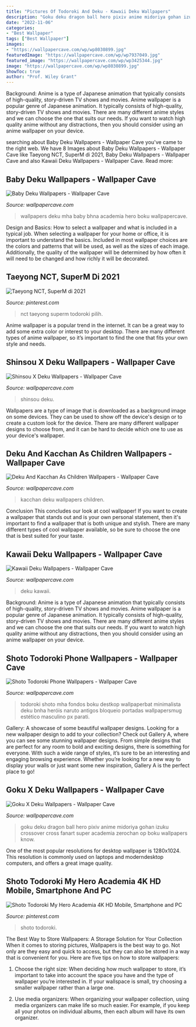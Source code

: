 ```yaml
---
title: "Pictures Of Todoroki And Deku - Kawaii Deku Wallpapers"
description: "Goku deku dragon ball hero pixiv anime midoriya gohan izuku crossover cross fanart super academia zerochan op boku wallpapers know"
date: "2022-11-06"
categories:
- "Best Wallpaper"
tags: ["Best Wallpaper"]
images:
- "https://wallpapercave.com/wp/wp8030899.jpg"
featuredImage: "https://wallpapercave.com/wp/wp7937049.jpg"
featured_image: "https://wallpapercave.com/wp/wp3425344.jpg"
image: "https://wallpapercave.com/wp/wp8030899.jpg"
ShowToc: true
author: "Prof. Wiley Grant"
---
```



Background: Anime is a type of Japanese animation that typically consists of high-quality, story-driven TV shows and movies.
Anime wallpaper is a popular genre of Japanese animation. It typically consists of high-quality, story-driven TV shows and movies. There are many different anime styles and we can choose the one that suits our needs. If you want to watch high quality anime without any distractions, then you should consider using an anime wallpaper on your device.

	

		
searching about Baby Deku Wallpapers - Wallpaper Cave you've came to the right web. We have 8 Images about Baby Deku Wallpapers - Wallpaper Cave like Taeyong NCT, SuperM di 2021, Baby Deku Wallpapers - Wallpaper Cave and also Kawaii Deku Wallpapers - Wallpaper Cave. Read more:
		
    
## Baby Deku Wallpapers - Wallpaper Cave

<img loading=lazy src="https://wallpapercave.com/wp/wp5229837.png" onerror="this.onerror=null;this.src='https://tse3.mm.bing.net/th?id=OIP.QDQopJf-3e983CRiMTBvYgHaNK&amp;pid=15.1';" alt="Baby Deku Wallpapers - Wallpaper Cave">

_Source: wallpapercave.com_

>wallpapers deku mha baby bhna academia hero boku wallpapercave. 

	

Design and Basics: How to select a wallpaper and what is included in a typical job.
When selecting a wallpaper for your home or office, it is important to understand the basics. Included in most wallpaper choices are the colors and patterns that will be used, as well as the sizes of each image. Additionally, the quality of the wallpaper will be determined by how often it will need to be changed and how richly it will be decorated.

    
## Taeyong NCT, SuperM Di 2021

<img loading=lazy src="https://i.pinimg.com/736x/90/65/67/906567aa76e629b6ac39dfa2eac25f15.jpg" onerror="this.onerror=null;this.src='https://tse3.mm.bing.net/th?id=OIP._Yj2_4KX1Jg-57HzwBt1bgHaNK&amp;pid=15.1';" alt="Taeyong NCT, SuperM di 2021">

_Source: pinterest.com_

>nct taeyong superm todoroki pilih. 

	

Anime wallpaper is a popular trend in the internet. It can be a great way to add some extra color or interest to your desktop. There are many different types of anime wallpaper, so it’s important to find the one that fits your own style and needs.

    
## Shinsou X Deku Wallpapers - Wallpaper Cave

<img loading=lazy src="https://wallpapercave.com/wp/wp6217547.png" onerror="this.onerror=null;this.src='https://tse1.mm.bing.net/th?id=OIP.JP9VwgzEz4aArH9STkhuJQHaKX&amp;pid=15.1';" alt="Shinsou X Deku Wallpapers - Wallpaper Cave">

_Source: wallpapercave.com_

>shinsou deku. 

	

Wallpapers are a type of image that is downloaded as a background image on some devices. They can be used to show off the device's design or to create a custom look for the device. There are many different wallpaper designs to choose from, and it can be hard to decide which one to use as your device's wallpaper.

    
## Deku And Kacchan As Children Wallpapers - Wallpaper Cave

<img loading=lazy src="https://wallpapercave.com/wp/wp8030899.jpg" onerror="this.onerror=null;this.src='https://tse4.mm.bing.net/th?id=OIP.l90qyPG5ubLs6RgtjPurbwHaKy&amp;pid=15.1';" alt="Deku And Kacchan As Children Wallpapers - Wallpaper Cave">

_Source: wallpapercave.com_

>kacchan deku wallpapers children. 

	

Conclusion
This concludes our look at cool wallpaper! If you want to create a wallpaper that stands out and is your own personal statement, then it's important to find a wallpaper that is both unique and stylish. There are many different types of cool wallpaper available, so be sure to choose the one that is best suited for your taste.

    
## Kawaii Deku Wallpapers - Wallpaper Cave

<img loading=lazy src="https://wallpapercave.com/wp/wp7937049.jpg" onerror="this.onerror=null;this.src='https://tse3.mm.bing.net/th?id=OIP.QQeDkbMXosNg9FjFpIn34gHaNK&amp;pid=15.1';" alt="Kawaii Deku Wallpapers - Wallpaper Cave">

_Source: wallpapercave.com_

>deku kawaii. 

	

Background: Anime is a type of Japanese animation that typically consists of high-quality, story-driven TV shows and movies.
Anime wallpaper is a popular genre of Japanese animation. It typically consists of high-quality, story-driven TV shows and movies. There are many different anime styles and we can choose the one that suits our needs. If you want to watch high quality anime without any distractions, then you should consider using an anime wallpaper on your device.

    
## Shoto Todoroki Phone Wallpapers - Wallpaper Cave

<img loading=lazy src="https://wallpapercave.com/wp/wp4419746.jpg" onerror="this.onerror=null;this.src='https://tse4.mm.bing.net/th?id=OIP.6KDqH5X9SrA22AXd2eoJPAHaO0&amp;pid=15.1';" alt="Shoto Todoroki Phone Wallpapers - Wallpaper Cave">

_Source: wallpapercave.com_

>todoroki shoto mha fondos boku destkop wallpaperbat minimalista deku bnha heróis naruto antigos bloqueio portadas wallpapersmug estético masculino px parati. 

	

Gallery: A showcase of some beautiful wallpaper designs.
Looking for a new wallpaper design to add to your collection? Check out Gallery A, where you can see some stunning wallpaper designs. From simple designs that are perfect for any room to bold and exciting designs, there is something for everyone. With such a wide range of styles, it’s sure to be an interesting and engaging browsing experience. Whether you’re looking for a new way to display your walls or just want some new inspiration, Gallery A is the perfect place to go!





	
	
    
## Goku X Deku Wallpapers - Wallpaper Cave

<img loading=lazy src="https://wallpapercave.com/wp/wp3425344.jpg" onerror="this.onerror=null;this.src='https://tse4.mm.bing.net/th?id=OIP.04aseZLLZ8v2aReahwXHOQHaKe&amp;pid=15.1';" alt="Goku X Deku Wallpapers - Wallpaper Cave">

_Source: wallpapercave.com_

>goku deku dragon ball hero pixiv anime midoriya gohan izuku crossover cross fanart super academia zerochan op boku wallpapers know. 

	

One of the most popular resolutions for desktop wallpaper is 1280x1024. This resolution is commonly used on laptops and moderndesktop computers, and offers a great image quality.

    
## Shoto Todoroki My Hero Academia 4K HD Mobile, Smartphone And PC

<img loading=lazy src="https://i.pinimg.com/736x/a3/0b/eb/a30bebd3423771acd8f6ffc5483dc726.jpg" onerror="this.onerror=null;this.src='https://tse1.mm.bing.net/th?id=OIP.Qm6ReoyDcfUc-0A9gr_MsQAAAA&amp;pid=15.1';" alt="Shoto Todoroki My Hero Academia 4K HD Mobile, Smartphone and PC">

_Source: pinterest.com_

>shoto todoroki. 

	

The Best Way to Store Wallpapers: A Storage Solution for Your Collection
When it comes to storing pictures, Wallpapers is the best way to go. Not only are they easy and quick to access, but they can also be stored in a way that is convenient for you. Here are five tips on how to store wallpapers:
1) Choose the right size: When deciding how much wallpaper to store, it’s important to take into account the space you have and the type of wallpaper you’re interested in. If your wallspace is small, try choosing a smaller wallpaper rather than a large one.

2) Use media organizers: When organizing your wallpaper collection, using media organizers can make life so much easier. For example, if you keep all your photos on individual albums, then each album will have its own organizer.

